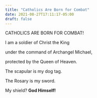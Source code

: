 ```yaml
---
title: "Catholics Are Born for Combat"
date: 2021-08-27T17:11:17-05:00
draft: false
---
```


<!--more-->
CATHOLICS ARE BORN FOR COMBAT!

I am a soldier of Christ the King

under the command of Archangel Michael,

protected by the Queen of Heaven.

The scapular is my dog tag.

The Rosary is my sword.

My shield? **God Himself!**